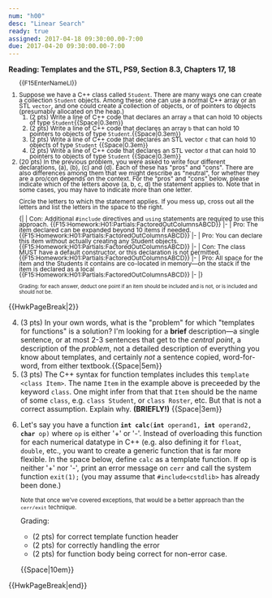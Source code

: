 ```yaml
---
num: "h00"
desc: "Linear Search"
ready: true
assigned: 2017-04-18 09:30:00.00-7:00
due: 2017-04-20 09:30:00.00-7:00
---
```

 
<b>Reading: Templates and the STL,  PS9, Section 8.3, Chapters 17, 18</b>

<!-- ADJUST NUMBER SO THAT STUFF FITS NICELY ON SECOND PAGE 
        LARGEST NUMBER THAT FITS; TRADEOFF READABILITY AND COMPACTNESS -->

<div id="pageOneContent" style="font-size:87%; line-height:90%">

<ol start="1" style="margin-bottom:0px; padding-bottom:0px;">

{{F15EnterNameLI}}

<li> Suppose we have a C++ class called <code>Student</code>. There are many ways one can create a collection <code>Student</code> objects.  Among these: one can use a normal C++ array or an STL <code>vector</code>, and one could create a collection of objects, or of pointers to objects (presumably allocated on the heap.) 
<ol> 
 <li>(2 pts) Write a line of C++ code that declares an array <code>a</code> that can hold 10 objects of type <code>Student</code>{{Space|0.3em}}</li>
 <li>(2 pts) Write a line of C++ code that declares an array <code>b</code> that can hold 10 pointers to objects of type <code>Student</code>.{{Space|0.3em}}</li>
 <li>(2 pts) Write a line of C++ code that declares an STL vector <code>c</code> that can hold 10 objects of type <code>Student</code> {{Space|0.3em}}</li>
 <li>(2 pts) Write a line of C++ code that declares an STL vector <code>d</code> that can hold 10 pointers to objects of type <code>Student</code> {{Space|0.3em}}</li>
</ol>
</li>

<li style="margin-bottom:0px; padding-bottom:0px;"> (20 pts) In the previous problem, you were asked to write four different declarations, (a), (b), (c) and (d).  Each of these has "pros" and "cons".  There are also differences among them that we might describe as "neutral", for whether they are a pro/con depends on the context.   For the "pros" and "cons" below, please indicate which of the letters above (a, b, c, d) the statement applies to.   Note that in some cases, you may have to indicate more than one letter.

Circle the letters to which the statement applies.  If you mess up, cross out all the letters and list the letters in the space to the right.

{|
| Con: Additional <code>#include</code> directives and <code>using</code> statements are required to use this approach.
{{F15:Homework:H01:Partials:FactoredOutColumnsABCD}}
|-
| Pro: The item declared can be expanded beyond 10 items if needed.
{{F15:Homework:H01:Partials:FactoredOutColumnsABCD}}
|-
| Pro: You can declare this item without actually creating any Student objects.
{{F15:Homework:H01:Partials:FactoredOutColumnsABCD}}
|-
| Con: The class MUST have a default constructor, or this declaration is not permitted.
{{F15:Homework:H01:Partials:FactoredOutColumnsABCD}}
|-
| Pro: All space for the item and the Students it contains are co-located in memory&mdash;on the stack if the item is declared as a local 
{{F15:Homework:H01:Partials:FactoredOutColumnsABCD}}
|-
|}

<p style="font-size:80%; margin-bottom:0px; padding-bottom:0px;">Grading: for each answer, deduct one point if an item should be included and is not, or is included and should not be.</p>
</li>
</ol>

</div> <!-- id="pageOneContent" -->

{{HwkPageBreak|2}}

<div id="pageTwoContent" style="font-size:100%;"> 

<ol start="4">

<li>(3 pts) In your own words, what is the "problem" for which "templates for functions" is a solution?   I'm looking for a <b>brief</b> description&mdash;a single sentence, or at most 2-3 sentences that get to the <em>central point</em>, a description of the <em>problem</em>, not a detailed description of everything you know about templates, and certainly <em>not</em> a sentence copied, word-for-word, from either textbook.{{Space|5em}} </li>

<li>(3 pts) The C++ syntax for function templates includes this <code>template &lt;class Item&gt;</code>.    The name <code>Item</code> in the example above is preceeded by the keyword <code>class</code>.  One might infer from that that <code>Item</code> should be the name of some <code>class</code>, e.g. <code>class Student</code>, or <code>class Roster</code>, etc.   But that is not a correct assumption.  Explain why. <b>(BRIEFLY!)</b> {{Space|3em}} </li>

<li> <p>Let's say you have a function <code><b>int calc</b>(<b>int</b> operand1, <b>int</b> operand2, <b>char</b> op)</code> where <code>op</code> is either '+' or '-'.    Instead of overloading this function for each numerical datatype in C++ (e.g. also defining it for <code>float</code>, <code>double</code>, etc., you want to create a generic function that is far more flexible.  In the space below, define <code>calc</code> as a template function.  If op is neither '+' nor '-', print an error message on <code>cerr</code> and call the system function <code>exit(1);</code> (you may assume that <code>#include&lt;cstdlib&gt;</code> has already been done.)  </p>

<p style="font-size:80%">Note that once we've covered exceptions, that would be a better approach than the <code>cerr/exit</code> technique.</p>

<div style='font-size:100%'>Grading:
 <ul>
  <li> (2 pts) for correct template function header</li>
  <li> (2 pts) for correctly handling the error</li>
  <li> (2 pts) for function body being correct for non-error case.</li>
</ul>
</div>

{{Space|10em}} 

</li>

</ol>


</div> <!-- id="pageTwoContent" -->

{{HwkPageBreak|end}}

